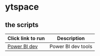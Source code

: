 # ytspace


## the scripts

|Click link to run  |Description  |
|---------|---------|
|<a href='http://boxstarter.org/package/url?https://raw.githubusercontent.com/sftwrpro/ytspace/main/box/PowerBI.ps1'>Power BI dev</a>     | Power BI dev tools |
